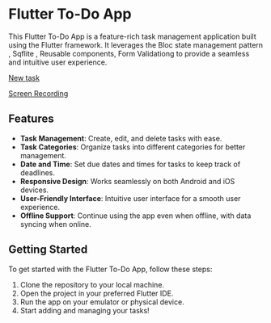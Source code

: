 # Flutter To-Do App

This Flutter To-Do App is a feature-rich task management application built using the Flutter framework. It leverages the Bloc state management pattern , Sqflite , Reusable components, Form Validationg
 to provide a seamless and intuitive user experience.

 [New task](https://github.com/mennashaban/To-Do-App/blob/main/lib/images/new%20task.jpg?raw=true)

[Screen Recording](https://photos.app.goo.gl/F6oCRUkfCrwGisso7)

## Features

- **Task Management**: Create, edit, and delete tasks with ease.
- **Task Categories**: Organize tasks into different categories for better management.
- **Date and Time**: Set due dates and times for tasks to keep track of deadlines.
- **Responsive Design**: Works seamlessly on both Android and iOS devices.
- **User-Friendly Interface**: Intuitive user interface for a smooth user experience.
- **Offline Support**: Continue using the app even when offline, with data syncing when online.



## Getting Started

To get started with the Flutter To-Do App, follow these steps:

1. Clone the repository to your local machine.
2. Open the project in your preferred Flutter IDE.
3. Run the app on your emulator or physical device.
4. Start adding and managing your tasks!

